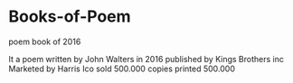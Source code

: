 # Books-of-Poem
poem book of 2016

It a poem written by John Walters in 2016
published by Kings Brothers inc
Marketed by Harris Ico
sold 500.000 copies
printed 500.000 

